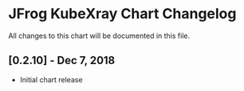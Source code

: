 # JFrog KubeXray Chart Changelog
All changes to this chart will be documented in this file.

## [0.2.10] - Dec 7, 2018
* Initial chart release
